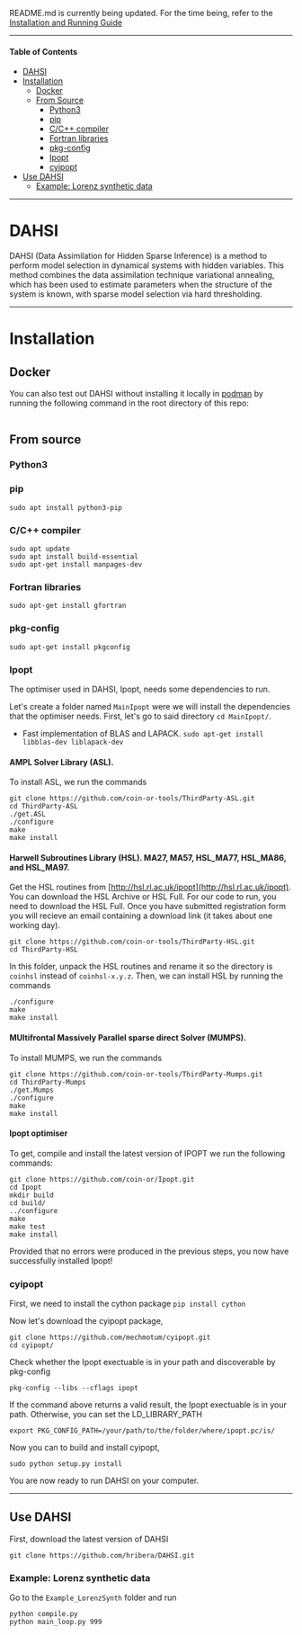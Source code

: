 README.md is currently being updated. For the time being, refer to the [Installation and Running Guide](DAHSI_Installation_Running_Guide.pdf)

-----

#### Table of Contents

* [DAHSI](https://github.com/hribera/DAHSI/edit/master/README.md#dahsi)
* [Installation](https://github.com/hribera/DAHSI/edit/master/README.md#installation)
  * [Docker](https://github.com/hribera/DAHSI/edit/master/README.md#docker)
  * [From Source](https://github.com/hribera/DAHSI/edit/master/README.md#from-source)
    * [Python3](https://github.com/hribera/DAHSI/edit/master/README.md#python3)
    * [pip](https://github.com/hribera/DAHSI/edit/master/README.md#pip)
    * [C/C++ compiler](https://github.com/hribera/DAHSI/edit/master/README.md#c-c++)
    * [Fortran libraries](https://github.com/hribera/DAHSI/edit/master/README.md#fortran-libraries)
    * [pkg-config](https://github.com/hribera/DAHSI/edit/master/README.md#pkg-config)
    * [Ipopt](https://github.com/hribera/DAHSI/edit/master/README.md#ipopt)
    * [cyipopt](https://github.com/hribera/DAHSI/edit/master/README.md#cyipopt)
* [Use DAHSI](https://github.com/hribera/DAHSI/edit/master/README.md#use-dahsi)
  * [Example: Lorenz synthetic data](https://github.com/hribera/DAHSI/edit/master/README.md#example-lorenz-synthetic-data)

-----

# DAHSI

DAHSI (Data Assimilation for Hidden Sparse Inference) is a method to perform model selection in dynamical systems with hidden variables. This method combines the data assimilation technique variational annealing, which has been used to estimate parameters when the structure of the system is known, with sparse model selection via hard thresholding. 

-----

# Installation

## Docker

You can also test out DAHSI without installing it locally in [podman](https://podman.io/) by running the following command in the root directory of this repo:
```

```

## From source

### Python3

### pip
```
sudo apt install python3-pip
```

### C/C++ compiler
```
sudo apt update
sudo apt install build-essential
sudo apt-get install manpages-dev
```

### Fortran libraries
```
sudo apt-get install gfortran
```

### pkg-config
```
sudo apt-get install pkgconfig
```

### Ipopt

The optimiser used in DAHSI, Ipopt, needs some dependencies to run. 

Let's create a folder named `MainIpopt` were we will install the dependencies that the optimiser needs. First, let's go to said directory `cd MainIpopt/`.

* Fast implementation of BLAS and LAPACK.
`sudo apt-get install libblas-dev liblapack-dev`


#### AMPL Solver Library (ASL).

To install ASL, we run the commands
```
git clone https://github.com/coin-or-tools/ThirdParty-ASL.git
cd ThirdParty-ASL
./get.ASL
./configure
make
make install
```

#### Harwell Subroutines Library (HSL). MA27, MA57, HSL_MA77, HSL_MA86, and HSL_MA97. 

Get the HSL routines from [http://hsl.rl.ac.uk/ipopt](http://hsl.rl.ac.uk/ipopt). You can download the HSL Archive or HSL Full. For our code to run, you need to download the HSL Full. Once you have submitted registration form you will recieve an email containing a download link (it takes about one working day).

```
git clone https://github.com/coin-or-tools/ThirdParty-HSL.git
cd ThirdParty-HSL
```
In this folder, unpack the HSL routines and rename it so the directory is `coinhsl` instead of `coinhsl-x.y.z`. Then, we can install HSL by running the commands

```
./configure
make
make install
```

#### MUltifrontal Massively Parallel sparse direct Solver (MUMPS). 

To install MUMPS, we run the commands
```
git clone https://github.com/coin-or-tools/ThirdParty-Mumps.git
cd ThirdParty-Mumps
./get.Mumps
./configure
make
make install
```

#### Ipopt optimiser

To get, compile and install the latest version of IPOPT we run the following commands:

```
git clone https://github.com/coin-or/Ipopt.git
cd Ipopt
mkdir build
cd build/
../configure
make
make test
make install
```

Provided that no errors were produced in the previous steps, you now have successfully installed Ipopt! 

### cyipopt

First, we need to install the cython package
```pip install cython```

Now let's download the cyipopt package,
```
git clone https://github.com/mechmotum/cyipopt.git
cd cyipopt/
```

Check whether the Ipopt exectuable is in your path and discoverable by pkg-config

```
pkg-config --libs --cflags ipopt
```

If the command above returns a valid result, the Ipopt exectuable is in your path. Otherwise, you can set the LD_LIBRARY_PATH

```
export PKG_CONFIG_PATH=/your/path/to/the/folder/where/ipopt.pc/is/
```

Now you can to build and install cyipopt,
```
sudo python setup.py install
```

You are now ready to run DAHSI on your computer.

-----

## Use DAHSI

First, download the latest version of DAHSI
```
git clone https://github.com/hribera/DAHSI.git
```

### Example: Lorenz synthetic data

Go to the `Example_LorenzSynth` folder and run
```
python compile.py
python main_loop.py 999
```



